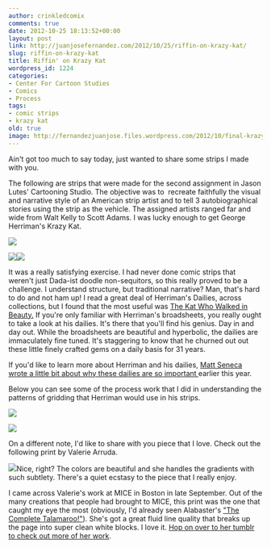 ```yaml
---
author: crinkledcomix
comments: true
date: 2012-10-25 18:13:52+00:00
layout: post
link: http://juanjosefernandez.com/2012/10/25/riffin-on-krazy-kat/
slug: riffin-on-krazy-kat
title: Riffin' on Krazy Kat
wordpress_id: 1224
categories:
- Center For Cartoon Studies
- Comics
- Process
tags:
- comic strips
- krazy kat
old: true
image: http://fernandezjuanjose.files.wordpress.com/2012/10/final-krazy-boat.png
---
```


Ain't got too much to say today, just wanted to share some strips I made with you.
<!--more-->

The following are strips that were made for the second assignment in Jason Lutes' Cartooning Studio. The objective was to  recreate faithfully the visual and narrative style of an American strip artist and to tell 3 autobiographical stories using the strip as the vehicle. The assigned artists ranged far and wide from Walt Kelly to Scott Adams. I was lucky enough to get George Herriman's Krazy Kat.

[![](http://fernandezjuanjose.files.wordpress.com/2012/10/final-krazy-boat.png)](http://fernandezjuanjose.files.wordpress.com/2012/10/final-krazy-boat.png)

[![](http://fernandezjuanjose.files.wordpress.com/2012/10/final-krazy_web1.png)](http://fernandezjuanjose.files.wordpress.com/2012/10/final-krazy_web1.png)[![](http://fernandezjuanjose.files.wordpress.com/2012/10/final-krazy-brick_web.png)](http://fernandezjuanjose.files.wordpress.com/2012/10/final-krazy-brick_web.png)

It was a really satisfying exercise. I had never done comic strips that weren't just Dada-ist doodle non-sequitors, so this really proved to be a challenge. I understand structure, but traditional narrative? Man, that's hard to do and not ham up! I read a great deal of Herriman's Dailies, across collections, but I found that the most useful was [The Kat Who Walked in Beauty.](http://www.amazon.com/The-Kat-Who-Walked-Beauty/dp/1560978546) If you're only familiar with Herriman's broadsheets, you really ought to take a look at his dailies. It's there that you'll find his genius. Day in and day out. While the broadsheets are beautiful and hyperbolic, the dailies are immaculately fine tuned. It's staggering to know that he churned out out these little finely crafted gems on a daily basis for 31 years.

If you'd like to learn more about Herriman and his dailies, [Matt Seneca wrote a little bit about why these dailies are so important ](http://deathtotheuniverse.blogspot.com/2012/01/herrimans-dailies.html)earlier this year.

Below you can see some of the process work that I did in understanding the patterns of gridding that Herriman would use in his strips.

[![](http://fernandezjuanjose.files.wordpress.com/2012/10/krazy-process-1.jpg)](http://fernandezjuanjose.files.wordpress.com/2012/10/krazy-process-1.jpg)

[![](http://fernandezjuanjose.files.wordpress.com/2012/10/krazy-process-2.jpg)](http://fernandezjuanjose.files.wordpress.com/2012/10/krazy-process-2.jpg)

On a different note, I'd like to share with you piece that I love. Check out the following print by Valerie Arruda.

[![](http://25.media.tumblr.com/tumblr_m75q2tzLIl1rb6al8o1_1280.jpg)](http://varrudaillustration.tumblr.com/image/27196444587)Nice, right? The colors are beautiful and she handles the gradients with such subtlety. There's a quiet ecstasy to the piece that I really enjoy.

I came across Valerie's work at MICE in Boston in late September. Out of the many creations that people had brought to MICE, this print was the one that caught my eye the most (obviously, I'd already seen Alabaster's ["The Complete Talamaroo!"](http://hicandhoc.storenvy.com/products/310382-the-complete-talamaroo-alabaster)). She's got a great fluid line quality that breaks up the page into super clean white blocks. I love it. [Hop on over to her tumblr to check out more of her work](http://varrudaillustration.tumblr.com/).
